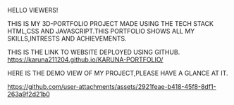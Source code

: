 HELLO VIEWERS!

THIS IS MY 3D-PORTFOLIO PROJECT MADE USING THE TECH STACK HTML,CSS AND JAVASCRIPT.THIS PORTFOLIO SHOWS ALL MY SKILLS,INTRESTS AND ACHIEVEMENTS.

THIS IS THE LINK TO WEBSITE DEPLOYED USING GITHUB.
https://karuna211204.github.io/KARUNA-PORTFOLIO/

HERE IS THE DEMO VIEW OF MY PROJECT,PLEASE HAVE A GLANCE AT IT.


https://github.com/user-attachments/assets/2921feae-b418-45f8-8df1-263a9f2d21b0

